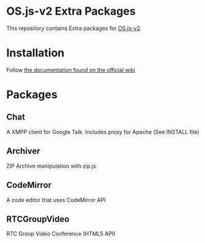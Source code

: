 # OS.js-v2 Extra Packages

This repository contains Extra packages for [OS.js-v2](https://github.com/andersevenrud/OS.js-v2).

# Installation

Follow [the documentation found on the official wiki](https://github.com/andersevenrud/OS.js-v2/wiki/Installation-and-Configuration#packages)

# Packages

## Chat

A XMPP client for Google Talk. Includes proxy for Apache (See INSTALL file)

## Archiver

ZIP Archive manipulation with zip.js

## CodeMirror

A code editor that uses CodeMirror API

## RTCGroupVideo

RTC Group Video Conference (HTML5 API)
